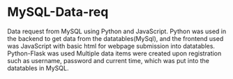 # MySQL-Data-req
Data request from MySQL using Python and JavaScript.
Python was used in the backend to get data from the datatables(MySql), and the frontend used was JavaScript with basic html for webpage submission into datatables.
Python-Flask was used
Multiple data items were created upon registration such as username, password and current time, which was put into the datatables in MySQL.
